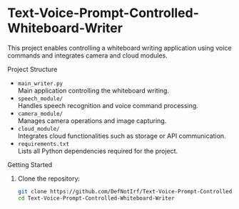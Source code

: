 # Text-Voice-Prompt-Controlled-Whiteboard-Writer
This project enables controlling a whiteboard writing application using voice commands and integrates camera and cloud modules.

Project Structure
- `main_writer.py`  
  Main application controlling the whiteboard writing.
- `speech_module/`  
  Handles speech recognition and voice command processing.
- `camera_module/`  
  Manages camera operations and image capturing.
- `cloud_module/`  
  Integrates cloud functionalities such as storage or API communication.
- `requirements.txt`  
  Lists all Python dependencies required for the project.

Getting Started
1. Clone the repository:
   ```bash
   git clone https://github.com/DefNotIrf/Text-Voice-Prompt-Controlled-Whiteboard-Writer.git
   cd Text-Voice-Prompt-Controlled-Whiteboard-Writer
